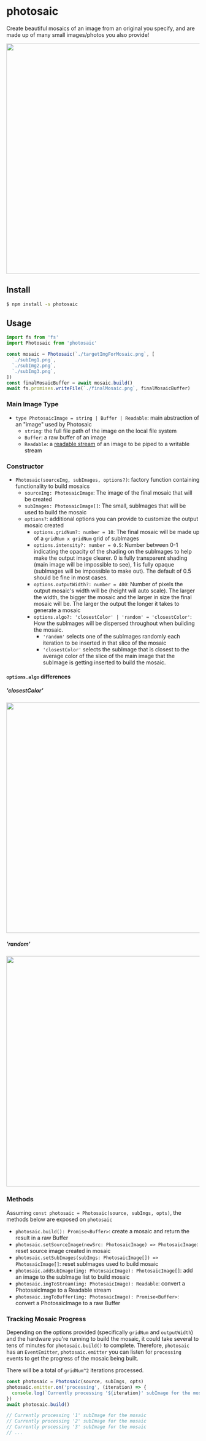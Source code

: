 # photosaic

Create beautiful mosaics of an image from an original you specify, and are made up of many small images/photos you also provide!

<img src="https://user-images.githubusercontent.com/13718950/85006769-8f58ef80-b128-11ea-8440-2a9c2965cbd7.png" width="600">

## Install

```sh
$ npm install -s photosaic
```

## Usage

```js
import fs from 'fs'
import Photosaic from 'photosaic'

const mosaic = Photosaic(`./targetImgForMosaic.png`, [
  `./subImg1.png`,
  `./subImg2.png`,
  `./subImg3.png`,
])
const finalMosaicBuffer = await mosaic.build()
await fs.promises.writeFile(`./finalMosaic.png`, finalMosaicBuffer)
```

### Main Image Type

- `type PhotosaicImage = string | Buffer | Readable`: main abstraction of an "image" used by Photosaic
  - `string`: the full file path of the image on the local file system
  - `Buffer`: a raw buffer of an image
  - `Readable`: a [readable stream](https://nodejs.org/api/stream.html#stream_class_stream_readable) of an image to be piped to a writable stream

### Constructor

- `Photosaic(sourceImg, subImages, options?)`: factory function containing functionality to build mosaics
  - `sourceImg: PhotosaicImage`: The image of the final mosaic that will be created
  - `subImages: PhotosaicImage[]`: The small, subImages that will be used to build the mosaic
  - `options?`: additional options you can provide to customize the output mosaic created
    - `options.gridNum?: number = 10`: The final mosaic will be made up of a `gridNum x gridNum` grid of subImages
    - `options.intensity?: number = 0.5`: Number between 0-1 indicating the opacity of the shading on the subImages to help make the output image clearer. 0 is fully transparent shading (main image will be impossible to see), 1 is fully opaque (subImages will be impossible to make out). The default of 0.5 should be fine in most cases.
    - `options.outputWidth?: number = 400`: Number of pixels the output mosaic's width will be (height will auto scale). The larger the width, the bigger the mosaic and the larger in size the final mosaic will be. The larger the output the longer it takes to generate a mosaic
    - `options.algo?: 'closestColor' | 'random' = 'closestColor'`: How the subImages will be dispersed throughout when building the mosaic.
      - `'random'` selects one of the subImages randomly each iteration to be inserted in that slice of the mosaic
      - `'closestColor'` selects the subImage that is closest to the average color of the slice of the main image that the subImage is getting inserted to build the mosaic.

#### `options.algo` differences

##### 'closestColor'

<img src="https://user-images.githubusercontent.com/13718950/85006769-8f58ef80-b128-11ea-8440-2a9c2965cbd7.png" width="600">

##### 'random'

<img src="https://user-images.githubusercontent.com/13718950/84646338-f0d25180-aecf-11ea-9926-b42cbfe251d9.png" width="600">

### Methods

Assuming `const photosaic = Photosaic(source, subImgs, opts)`, the methods below are exposed on `photosaic`

- `photosaic.build(): Promise<Buffer>`: create a mosaic and return the result in a raw Buffer
- `photosaic.setSourceImage(newSrc: PhotosaicImage) => PhotosaicImage`: reset source image created in mosaic
- `photosaic.setSubImages(subImgs: PhotosaicImage[]) => PhotosaicImage[]`: reset subImages used to build mosaic
- `photosaic.addSubImage(img: PhotosaicImage): PhotosaicImage[]`: add an image to the subImage list to build mosaic
- `photosaic.imgToStream(img: PhotosaicImage): Readable`: convert a PhotosaicImage to a Readable stream
- `photosaic.imgToBuffer(img: PhotosaicImage): Promise<Buffer>`: convert a PhotosaicImage to a raw Buffer

### Tracking Mosaic Progress

Depending on the options provided (specifically `gridNum` and `outputWidth`) and
the hardware you're running to build the mosaic, it could take several to tens of minutes
for `photosaic.build()` to complete. Therefore, `photosaic` has an `EventEmitter`, `photosaic.emitter`
you can listen for `processing` events to get the progress of the mosaic being built.

There will be a total of `gridNum^2` iterations processed.

```js
const photosaic = Photosaic(source, subImgs, opts)
photosaic.emitter.on('processing', (iteration) => {
  console.log(`Currently processing '${iteration}' subImage for the mosaic`)
})
await photosaic.build()

// Currently processing '1' subImage for the mosaic
// Currently processing '2' subImage for the mosaic
// Currently processing '3' subImage for the mosaic
// ...
```
